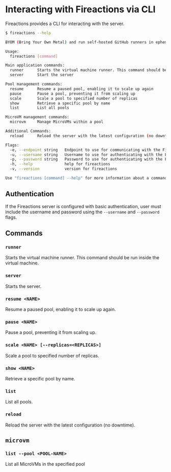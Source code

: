 # Interacting with Fireactions via CLI

Fireactions provides a CLI for interacting with the server.

```bash
$ fireactions --help

BYOM (Bring Your Own Metal) and run self-hosted GitHub runners in ephemeral, fast and secure Firecracker based virtual machines.

Usage:
  fireactions [command]

Main application commands:
  runner      Starts the virtual machine runner. This command should be run inside the virtual machine.
  server      Start the server

Pool management commands:
  resume      Resume a paused pool, enabling it to scale up again
  pause       Pause a pool, preventing it from scaling up
  scale       Scale a pool to specified number of replicas
  show        Retrieve a specific pool by name
  list        List all pools

MicroVM management commands:
  microvm     Manage MicroVMs within a pool

Additional Commands:
  reload      Reload the server with the latest configuration (no downtime)

Flags:
  -e, --endpoint string   Endpoint to use for communicating with the Fireactions API. (default "http://127.0.0.1:8080")
  -u, --username string   Username to use for authenticating with the Fireactions API.
  -p, --password string   Password to use for authenticating with the Fireactions API.
  -h, --help              help for fireactions
  -v, --version           version for fireactions

Use "fireactions [command] --help" for more information about a command.
```

## Authentication

If the Fireactions server is configured with basic authentication, user must include the username and password using the `--username` and `--password` flags.

## Commands

### `runner`

Starts the virtual machine runner. This command should be run inside the virtual machine.

### `server`

Starts the server.

### `resume <NAME>`

Resume a paused pool, enabling it to scale up again.

### `pause <NAME>`

Pause a pool, preventing it from scaling up.

### `scale <NAME> [--replicas=<REPLICAS>]`

Scale a pool to specified number of replicas.

### `show <NAME>`

Retrieve a specific pool by name.

### `list`

List all pools.

### `reload`

Reload the server with the latest configuration (no downtime).

## `microvm`

### `list --pool <POOL-NAME>`

List all MicroVMs in the specified pool
